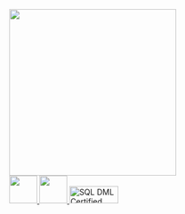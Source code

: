 <div id="header" align="left">
    <img src="https://media.giphy.com/media/3oKIPEqDGUULpEU0aQ/giphy.gif" width="300"/>
</div>

<div id="badges">
    <a href="https://spb.hh.ru/resume/2ef883e1ff07d6a4d50039ed1f334c5776324a">
        <img src="https://upload.wikimedia.org/wikipedia/commons/7/79/HeadHunter_logo.png" width="50" />
    </a>
    <a href="https://t.me/rodionov_se">
        <img src="https://upload.wikimedia.org/wikipedia/commons/8/82/Telegram_logo.svg" width="50" />
    </a>
    <a href="http://www.sql-ex.ru/certification/confirm.php?cert_id=A20538461">
        <img src="http://www.sql-ex.ru/certification/csbtn.php?cert_id=A20538461" alt="SQL DML Certified Professional" border="0" width="88" height="31" />
    </a>
</div>





<!--
**oldos-orwell/oldos-orwell** is a ✨ _special_ ✨ repository because its `README.md` (this file) appears on your GitHub profile.

Here are some ideas to get you started:

- 🔭 I’m currently working on ...
- 🌱 I’m currently learning ...
- 👯 I’m looking to collaborate on ...
- 🤔 I’m looking for help with ...
- 💬 Ask me about ...
- 📫 How to reach me: ...
- 😄 Pronouns: ...
- ⚡ Fun fact: ...
-->
